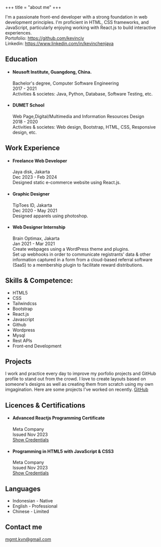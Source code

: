 +++
title = "about me"
+++

I'm a passionate front-end developer with a strong foundation in web development principles. I'm proficient in HTML, CSS frameworks, and JavaScript, particularly enjoying working with React.js to build interactive experiences.  
Portofolio: https://github.com/kevincjy  
Linkedin: https://www.linkedin.com/in/kevinchenjaya

## Education

- #### Neusoft Institute, Guangdong, China.
  Bachelor's degree, Computer Software Engineering  
  2017 - 2021  
  Activities & societes: Java, Python, Database, Software Testing, etc.
- #### DUMET School
  Web Page,Digital/Multimedia and Information Resources Design  
  2018 - 2020  
  Activities & societes: Web design, Bootstrap, HTML, CSS, Responsive design, etc.

## Work Experience

- #### Freelance Web Developer

  Jaya disk, Jakarta  
  Dec 2023 - Feb 2024  
  Designed static e-commerce website using React.js.

- #### Graphic Designer

  TipToes ID, Jakarta  
  Dec 2020 - May 2021  
  Designed apparels using photoshop.

- #### Web Designer Internship
  Brain Optimax, Jakarta  
  Jan 2021 - Mar 2021  
  Create webpages using a WordPress theme and plugins.  
  Set up webhooks in order to communicate registrants' data & other information captured in a form from a cloud-based referral software (SaaS) to a membership plugin to facilitate reward distributions.

## Skills & Competence:

- HTML5
- CSS
- Tailwindcss
- Bootstrap
- React.js
- Javascript
- Github
- Wordpress
- Mysql
- Rest APIs
- Front-end Development

## Projects

I work and practice every day to improve my porfolio projects and GitHub profile to stand out from the crowd. I love to create layouts based on someone's designs as well as creating them from scratch using my own imgagination. Here are some projects I've worked on recently. [GitHub](https://github.com/kevincjy)

## Licences & Certifications

- #### Advanced Reactjs Programming Certificate

  Meta Company  
  Issued Nov 2023  
  [Show Credentials](https://coursera.org/share/b45ee766a39981a169ed0f69436f4a70)

- #### Programming in HTML5 with JavaScript & CSS3

  Meta Company  
  Issued Nov 2023  
  [Show Credentials](https://coursera.org/share/588eaa6bebb5030928f3634ed834e808)

## Languages

- Indonesian - Native
- English - Professional
- Chinese - Limited

## Contact me

mgmt.kvn@gmail.com
